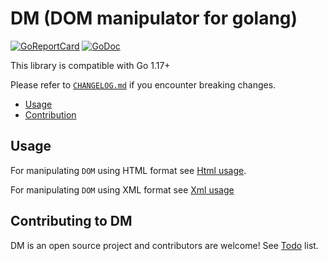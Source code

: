 # DM (DOM manipulator for golang)

[![GoReportCard](https://goreportcard.com/badge/github.com/viant/dm)](https://goreportcard.com/report/github.com/viant/dm)
[![GoDoc](https://godoc.org/github.com/viant/velty?status.svg)](https://godoc.org/github.com/viant/dm)

This library is compatible with Go 1.17+

Please refer to [`CHANGELOG.md`](CHANGELOG.md) if you encounter breaking changes.

- [Usage](#usage)
- [Contribution](#contributing-to-DM)

## Usage

For manipulating `DOM` using HTML format see [Html usage](html/README.md).

For manipulating `DOM` using XML format see [Xml usage](xml/README.md)

## Contributing to DM

DM is an open source project and contributors are welcome!
See [Todo](TODO.md) list.

